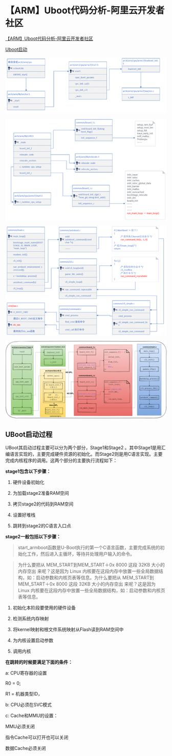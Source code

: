 # 【ARM】Uboot代码分析-阿里云开发者社区

[【ARM】Uboot代码分析-阿里云开发者社区](https://developer.aliyun.com/article/23878)

[Uboot启动](https://www.cnblogs.com/jzcn/p/16966628.html)

![Uboot入口](Uboot入口.png)

![Uboot外设初始化](Uboot外设初始化.png)

![Uboot命令行执行](Uboot命令行执行.png)

![Uboot启动](Uboot启动.png)

## UBoot启动过程

UBoot其启动过程主要可以分为两个部分，Stage1和Stage2 。其中Stage1是用汇编语言实现的，主要完成硬件资源的初始化。而Stage2则是用C语言实现。主要完成内核程序的调用。这两个部分的主要执行流程如下：

**stage1包含以下步骤：**

1. 硬件设备初始化

2. 为加载stage2准备RAM空间

3. 拷贝stage2的代码到RAM空间

4. 设置好堆栈

5. 跳转到stage2的C语言入口点

**stage2一般包括以下步骤：**

> start_armboot函数是U-Boot执行的第一个C语言函数，主要完成系统的初始化工作，然后进入主循环，等待并处理用户输入的命令。

> 为什么要把从 MEM_START到MEM_START＋0x 8000 这段 32KB 大小的内存空出 来呢？这是因为 Linux 内核要在这段内存中放置一些全局数据结构，如：启动参数和内核页表等信息。为什么要把从 MEM_START到MEM_START＋0x 8000 这段 32KB 大小的内存空出 来呢？这是因为 Linux 内核要在这段内存中放置一些全局数据结构，如：启动参数和内核页表等信息。

1. 初始化本阶段要使用的硬件设备

2. 检测系统内存映射

3. 将kernel映射和根文件系统映射从Flash读到RAM空间中

4. 为内核设置启动参数

5. 调用内核

**在跳转的时候要满足下面的条件：**

a: CPU寄存器的设置

R0 = 0;

R1 = 机器类型ID，

b: CPU必须在SVC模式

c: Cache和MMU的设置：

MMU必须关闭

指令Cache可以打开也可以关闭

数据Cache必须关闭
